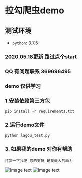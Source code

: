 # 拉勾爬虫demo

## 测试环境
- `python`: 3.7.5

### 2020.05.18更新  路过点个start

### QQ 有问题联系 369696495 

### demo 仅供学习

### 1.安装依赖第三方包
    pip install -r requirements.txt
    
### 2.运行demo文件
    python lagou_test.py

### 3. 如果我的demo 对你有帮助
    打赏一下我吧 您的支持 是我最大的动力
   ![Image text](https://raw.githubusercontent.com/q369696495/lagou_spider/master/img/photo_2020-05-18%2017.36.23.jpeg)
   ![Image text](https://raw.githubusercontent.com/q369696495/lagou_spider/master/img/photo_2020-05-18%2017.36.26.jpeg)

